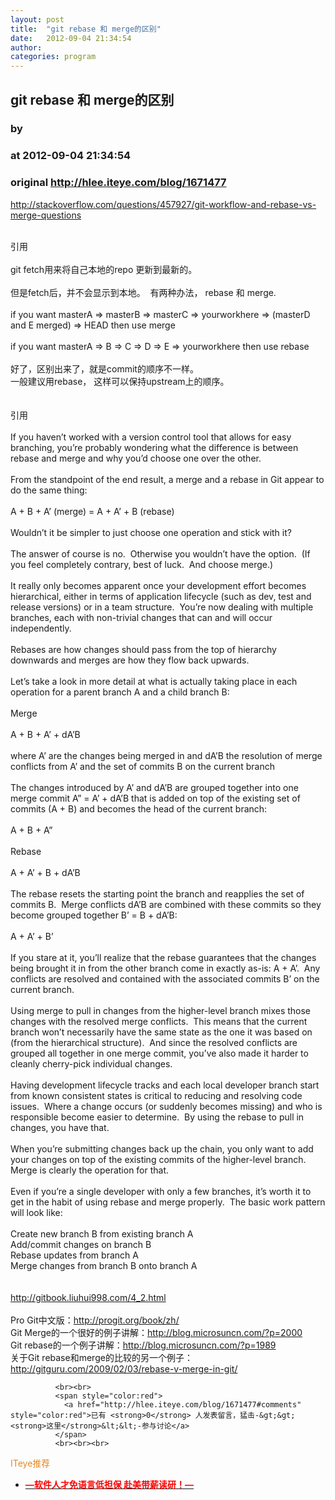 ```yaml
---
layout: post
title:  "git rebase 和 merge的区别"
date:   2012-09-04 21:34:54
author: 
categories: program
---
```


## git rebase 和 merge的区别
### by 
### at 2012-09-04 21:34:54
### original <http://hlee.iteye.com/blog/1671477>

<a href="http://stackoverflow.com/questions/457927/git-workflow-and-rebase-vs-merge-questions">http://stackoverflow.com/questions/457927/git-workflow-and-rebase-vs-merge-questions</a>
<br>
<br><div>引用</div><div>
<br>git fetch用来将自己本地的repo 更新到最新的。
<br>
<br>但是fetch后，并不会显示到本地。  有两种办法， rebase 和 merge. 
<br>
<br>if you want masterA =&gt; masterB =&gt; masterC =&gt; yourworkhere =&gt; (masterD and E merged) =&gt; HEAD then use merge
<br>
<br>if you want masterA =&gt; B =&gt; C =&gt; D =&gt; E =&gt; yourworkhere then use rebase
<br>
<br>好了，区别出来了，就是commit的顺序不一样。 
<br>一般建议用rebase， 这样可以保持upstream上的顺序。 
<br></div>
<br>
<br><div>引用</div><div>
<br>If you haven’t worked with a version control tool that allows for easy branching, you’re probably wondering what the difference is between rebase and merge and why you’d choose one over the other.
<br>
<br>From the standpoint of the end result, a merge and a rebase in Git appear to do the same thing:
<br>
<br>A + B + A’ (merge) = A + A’ + B (rebase)
<br>
<br>Wouldn’t it be simpler to just choose one operation and stick with it?
<br>
<br>The answer of course is no.  Otherwise you wouldn’t have the option.  (If you feel completely contrary, best of luck.  And choose merge.)
<br>
<br>It really only becomes apparent once your development effort becomes hierarchical, either in terms of application lifecycle (such as dev, test and release versions) or in a team structure.  You’re now dealing with multiple branches, each with non-trivial changes that can and will occur independently.
<br>
<br>Rebases are how changes should pass from the top of hierarchy downwards and merges are how they flow back upwards.
<br>
<br>Let’s take a look in more detail at what is actually taking place in each operation for a parent branch A and a child branch B:
<br>
<br>Merge
<br>
<br>A + B + A’ + dA’B
<br>
<br>where A’ are the changes being merged in and dA’B the resolution of merge conflicts from A’ and the set of commits B on the current branch
<br>
<br>The changes introduced by A’ and dA’B are grouped together into one merge commit A” = A’ + dA’B that is added on top of the existing set of commits (A + B) and becomes the head of the current branch:
<br>
<br>A + B + A”
<br>
<br>Rebase
<br>
<br>A + A’ + B + dA’B
<br>
<br>The rebase resets the starting point the branch and reapplies the set of commits B.  Merge conflicts dA’B are combined with these commits so they become grouped together B’ = B + dA’B:
<br>
<br>A + A’ + B’
<br>
<br>If you stare at it, you’ll realize that the rebase guarantees that the changes being brought it in from the other branch come in exactly as-is: A + A’.  Any conflicts are resolved and contained with the associated commits B’ on the current branch.
<br>
<br>Using merge to pull in changes from the higher-level branch mixes those changes with the resolved merge conflicts.  This means that the current branch won’t necessarily have the same state as the one it was based on (from the hierarchical structure).  And since the resolved conflicts are grouped all together in one merge commit, you’ve also made it harder to cleanly cherry-pick individual changes.
<br>
<br>Having development lifecycle tracks and each local developer branch start from known consistent states is critical to reducing and resolving code issues.  Where a change occurs (or suddenly becomes missing) and who is responsible become easier to determine.  By using the rebase to pull in changes, you have that.
<br>
<br>When you’re submitting changes back up the chain, you only want to add your changes on top of the existing commits of the higher-level branch.  Merge is clearly the operation for that.
<br>
<br>Even if you’re a single developer with only a few branches, it’s worth it to get in the habit of using rebase and merge properly.  The basic work pattern will look like:
<br>
<br>Create new branch B from existing branch A
<br>Add/commit changes on branch B
<br>Rebase updates from branch A
<br>Merge changes from branch B onto branch A
<br></div>
<br>
<br><a href="http://gitbook.liuhui998.com/4_2.html">http://gitbook.liuhui998.com/4_2.html</a>
<br>
<br>Pro Git中文版：http://progit.org/book/zh/
<br>Git Merge的一个很好的例子讲解：http://blog.microsuncn.com/?p=2000
<br>Git rebase的一个例子讲解：http://blog.microsuncn.com/?p=1989
<br>关于Git rebase和merge的比较的另一个例子：http://gitguru.com/2009/02/03/rebase-v-merge-in-git/
              
              <br><br>
              <span style="color:red">
                <a href="http://hlee.iteye.com/blog/1671477#comments" style="color:red">已有 <strong>0</strong> 人发表留言，猛击-&gt;&gt;<strong>这里</strong>&lt;&lt;-参与讨论</a>
              </span>
              <br><br><br>
<span style="color:#e28822">ITeye推荐</span>
<br>
<ul><li><a href="http://hlee.iteye.com/clicks/433"><span style="color:red;font-weight:bold">—软件人才免语言低担保 赴美带薪读研！— </span></a></li></ul>
<br><br><br>